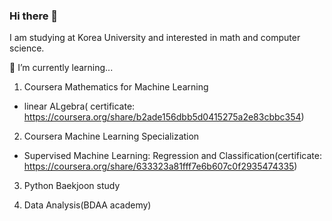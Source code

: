 ### Hi there 👋
I am studying at Korea University and interested in math and computer science.

🌱 I’m currently learning...

1. Coursera Mathematics for Machine Learning 
- linear ALgebra( certificate: https://coursera.org/share/b2ade156dbb5d0415275a2e83cbbc354)

2. Coursera Machine Learning Specialization
- Supervised Machine Learning: Regression and Classification(certificate: https://coursera.org/share/633323a81fff7e6b607c0f2935474335)

3. Python Baekjoon study

4. Data Analysis(BDAA academy)
<!--
**minyeoong/minyeoong** is a ✨ _special_ ✨ repository because its `README.md` (this file) appears on your GitHub profile.

Here are some ideas to get you started:

- 🔭 I’m currently working on ...
- 🌱 I’m currently learning ...
- 👯 I’m looking to collaborate on ...
- 🤔 I’m looking for help with ...
- 💬 Ask me about ...
- 📫 How to reach me: ...
- 😄 Pronouns: ...
- ⚡ Fun fact: ...
-->
